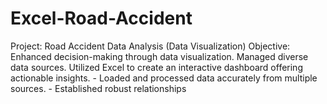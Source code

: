 # Excel-Road-Accident
Project: Road Accident Data Analysis (Data Visualization) Objective: Enhanced decision-making through data visualization. Managed diverse data sources. Utilized Excel to create an interactive dashboard offering actionable insights.  - Loaded and processed data accurately from multiple sources. - Established robust relationships 
